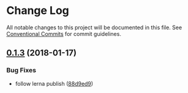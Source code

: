 # Change Log

All notable changes to this project will be documented in this file.
See [Conventional Commits](https://conventionalcommits.org) for commit guidelines.

<a name="0.1.3"></a>

## [0.1.3](https://github.com/ngrx-utils/ngrx-utils/compare/v0.1.2...v0.1.3) (2018-01-17)

### Bug Fixes

* follow lerna publish ([88d9ed9](https://github.com/ngrx-utils/ngrx-utils/commit/88d9ed9))

